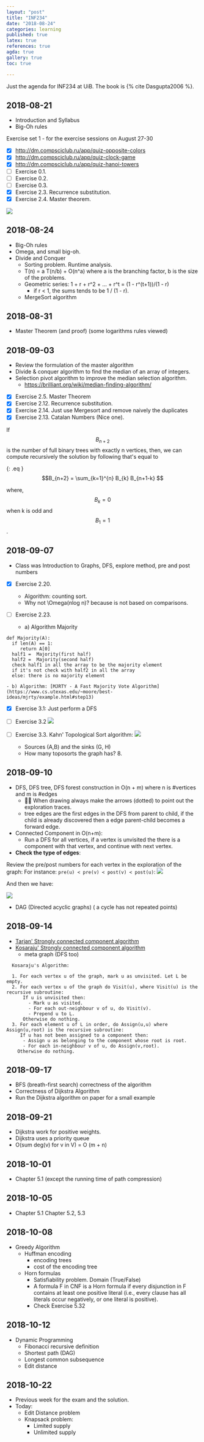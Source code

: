 ```yaml
---
layout: "post"
title: "INF234"
date: "2018-08-24"
categories: learning
published: true
latex: true
references: true
agda: true
gallery: true
toc: true

---
```


Just the agenda for INF234 at UiB. The book is {% cite Dasgupta2006 %}.

## 2018-08-21

- Introduction and Syllabus
- Big-Oh rules

Exercise set 1 - for the exercise sessions on August 27-30

- [x] http://dm.compsciclub.ru/app/quiz-opposite-colors
- [x] http://dm.compsciclub.ru/app/quiz-clock-game
- [x] http://dm.compsciclub.ru/app/quiz-hanoi-towers
- [ ] Exercise 0.1.
- [ ] Exercise 0.2.
- [ ] Exercise 0.3.
- [x] Exercise 2.3. Recurrence substitution.
- [x] Exercise 2.4. Master theorem.

![](/assets/png-images/2018-08-24-learning-inf234-4b485241.png)

## 2018-08-24

- Big-Oh rules
- Omega, and small big-oh.
- Divide and Conquer
  - Sorting problem. Runtime analysis.
  - T(n) = a T(n/b) + O(n^a) where a is the branching factor, b is the size of the problems.
  - Geometric series: 1 + r + r^2 + ... + r^t = (1 - r^(t+1))/(1 - r)
    - if r < 1, the sums tends to be 1 / (1 - r).
  - MergeSort algorithm

## 2018-08-31

- Master Theorem (and proof) (some logarithms rules viewed)

## 2018-09-03

- Review the formulation of the master algorithm
- Divide & conquer algorithm to find the median of an array of integers.
- Selection pivot algorithm to improve the median selection algorithm.
  - https://brilliant.org/wiki/median-finding-algorithm/

- [x] Exercise 2.5. Master Theorem
- [x] Exercise 2.12. Recurrence substitution.
- [x] Exercise 2.14. Just use Mergesort and remove naively the duplicates
- [x] Exercise 2.13. Catalan Numbers (Nice one).

If $$B_{n+2}$$ is the number of full binary trees with exactly n vertices,
then, we can compute recursively the solution by following that's equal to

{: .eq }
  $$B_{n+2} = \sum_{k=1}^{n} B_{k} B_{n+1-k} $$

where, $$B_{k} = 0$$ when k is odd and $$B_1 = 1$$.


## 2018-09-07

  - Class was Introduction to Graphs, DFS, explore method, pre and post numbers

  - [x] Exercise 2.20.
    - Algorithm: counting sort.
    - Why not \Omega(nlog n)? because is not based on comparisons.

  - [ ] Exercise 2.23.
    - a) Algorithm Majority
```
def Majority(A):
  if len(A) == 1:
     return A[0]
  half1 =  Majority(first half)
  half2 =  Majority(second half)
  check half1 in all the array to be the majority element
  if it's not check with half2 in all the array
  else: there is no majority element
```
    - b) Algorithm: [MJRTY - A Fast Majority Vote Algorithm](https://www.cs.utexas.edu/~moore/best-ideas/mjrty/example.html#step13)

  - [x] Exercise 3.1: Just perform a DFS
  - [ ] Exercise 3.2
    ![](/assets/png-images/2018-08-24-learning-inf234-850e4ac8.png)

  - [ ] Exercise 3.3.
    Kahn' Topological Sort algorithm:
    ![](/assets/png-images/2018-08-24-learning-inf234-6fa99409.png)
    - Sources (A,B) and the sinks (G, H)
    - How many toposorts the graph has? 8.

## 2018-09-10

  - DFS, DFS tree, DFS forest construction in O(n + m) where n is #vertices and m is #edges
    - 👨‍🎓 When drawing always make the arrows (dotted) to point out the exploration traces.
    - tree edges are the first edges in the DFS from parent to child, if the child
    is already discovered then a edge parent-child becomes a forward edge.
  - Connected Component in O(n+m):
    - Run a DFS for all vertices, if a vertex is unvisited the there is a component
    with that vertex, and continue with next vertex.
  - **Check the type of edges**:

  Review the pre/post numbers for each vertex in the exploration of the graph:
For instance: `pre(u) < pre(v) < post(v) < post(u)`:
![](/assets/png-images/2018-08-24-learning-inf234-05b9e04d.png)

And then we have:

![](/assets/png-images/2018-08-24-learning-inf234-64d0ba82.png)

  - DAG (Directed acyclic graphs) ( a cycle has not repeated points)

## 2018-09-14
  - [Tarjan' Strongly connected component algorithm](https://en.wikipedia.org/wiki/Tarjan%27s_strongly_connected_components_algorithm)
  - [Kosaraju' Strongly connected component algorithm](https://en.wikipedia.org/wiki/Kosaraju%27s_algorithm)
    - meta graph (DFS too)

```
  Kosaraju's Algorithm:

  1. For each vertex u of the graph, mark u as unvisited. Let L be empty.
  2. For each vertex u of the graph do Visit(u), where Visit(u) is the recursive subroutine:
      If u is unvisited then:
        - Mark u as visited.
        - For each out-neighbour v of u, do Visit(v).
        - Prepend u to L.
      Otherwise do nothing.
  3. For each element u of L in order, do Assign(u,u) where Assign(u,root) is the recursive subroutine:
     If u has not been assigned to a component then:
      - Assign u as belonging to the component whose root is root.
      - For each in-neighbour v of u, do Assign(v,root).
    Otherwise do nothing.
```

## 2018-09-17
  - BFS (breath-first search) correctness of the algorithm
  - Correctness of Dijkstra Algorithm
  - Run the Dijkstra algorithm on paper for a small example

## 2018-09-21
  - Dijkstra work for positive weights.
  - Dijkstra uses a priority queue
  - O(sum deg(v) for v in V) = O (m + n)

## 2018-10-01
  - Chapter 5.1 (except the running time of path compression)

## 2018-10-05
  - Chapter 5.1 Chapter 5.2, 5.3

## 2018-10-08
  - Greedy Algorithm
    - Huffman encoding
      - encoding trees
      - cost of the encoding tree
    - Horn formulas
      - Satisfiability problem. Domain (True/False)
      - A formula F in CNF is a Horn formula if every disjunction
        in F contains at least one positive literal (i.e., every clause
        has all literals occur negatively, or one literal is positive).
      - Check Exercise 5.32

## 2018-10-12
  - Dynamic Programming
    - Fibonacci recursive definition
    - Shortest path (DAG)
    - Longest common subsequence
    - Edit distance

## 2018-10-22
  - Previous week for the exam and the solution.
  - Today:
    - Edit Distance problem
    - Knapsack problem:
      - Limited supply
      - Unlimited supply
